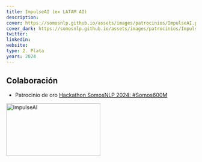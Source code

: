 ```yaml
---
title: ImpulseAI (ex LATAM AI)
description:
cover: https://somosnlp.github.io/assets/images/patrocinios/ImpulseAI.png
cover_dark: https://somosnlp.github.io/assets/images/patrocinios/ImpulseAI_dark.png
twitter: 
linkedin:
website: 
type: 2. Plata
years: 2024
---
```


## Colaboración

- Patrocinio de oro [Hackathon SomosNLP 2024: #Somos600M](https://somosnlp.org/hackathon)

<div class="flex justify-center">
    <img alt="ImpulseAI" width="250" height="140" 
    src="https://somosnlp.github.io/assets/images/patrocinios/ImpulseAI.png" />
</div>

<!-- TODO -->
